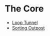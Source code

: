 # The Core

* [Loop Tunnel](https://github.com/Al-Taie/CodeSignal/tree/main/The%20Core/Loop%20Tunnel)
* [Sorting Outpost](https://github.com/Al-Taie/CodeSignal/tree/main/The%20Core/Sorting%20Outpost)